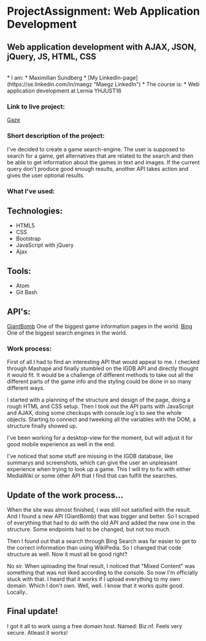 <!-- Made by Maegz a.k.a. Maximilian Sundberg, YHJUST16 Lernia. -->

# ProjectAssignment: Web Application Development
## Web application development with AJAX, JSON, jQuery, JS, HTML, CSS
<br>
* I am:
  * Maximilian Sundberg
  * [My LinkedIn-page](https://se.linkedin.com/in/maegz "Maegz LinkedIn")
* The course is:
  * Web application development at Lernia YHJUST16

### Link to live project:
[Gaze](http://maegz.co.nf/games.html "Gaze Page")

### Short description of the project:
I've decided to create a game search-engine.
The user is supposed to search for a game, get alternatives that are related to the search
and then be able to get information about the games in text and images.
If the current query don't produce good enough results, another API takes action and gives
the user optional results.

### What I've used:
## Technologies:
* HTML5
* CSS
* Bootstrap
* JavaScript with jQuery
* Ajax
## Tools:
* Atom
* Git Bash
## API's:
[GiantBomb](http://www.giantbomb.com/api/ "GiantBomb's API")
  One of the biggest game information pages in the world.
[Bing](https://www.microsoft.com/cognitive-services/en-us/bing-web-search-api/documentation "Bing's API")
  One of the biggest search engines in the world.

### Work process:
First of all I had to find an interesting API that would appeal to me.
I checked through Mashape and finally stumbled on the IGDB API and directly thought it would fit.
It would be a challenge of different methods to take out all the different parts of the game info
and the styling could be done in so many different ways.

I started with a planning of the structure and design of the page, doing a rough HTML and CSS setup.
Then I took out the API parts with JavaScript and AJAX,
doing some checkups with console.log's to see the whole objects.
Starting to connect and tweeking all the variables with the DOM, a structure finally showed up.

I've been working for a desktop-view for the moment, but will adjust it for good mobile experience as well in the end.

I've noticed that some stuff are missing in the IGDB database, like summarys and screenshots, which can give the user an
unpleasant experience when trying to look up a game. This I will try to fix with either MediaWiki or some other API that I
find that can fulfill the searches.

## Update of the work process...
When the site was almost finished, I was still not satisfied with the result.
And I found a new API (GiantBomb) that was bigger and better. So I scraped of everything that had to do with the old API
and added the new one in the structure. Some endpoints had to be changed, but not too much.

Then I found out that a search through Bing Search was far easier to get to the correct information than using WikiPedia.
So I changed that code structure as well. Now it must all be good right?

No sir. When uploading the final result,
I noticed that "Mixed Content" was something that was not liked according to the console.
So now I'm officially stuck with that. I heard that it works if I upload everything to my own domain. Which I don't own.
Well, well. I know that it works quite good. Locally..

## Final update!
I got it all to work using a free domain host. Named: Biz.nf. Feels very secure. Atleast it works!

